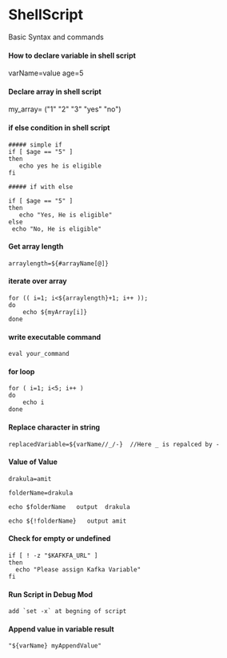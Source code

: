 # ShellScript
Basic Syntax and commands

#### How to declare variable in shell script
varName=value
age=5

#### Declare array in shell script
my_array= ("1" "2" "3" "yes" "no")

#### if else condition in shell script
```
##### simple if
if [ $age == "5" ]
then
   echo yes he is eligible
fi

##### if with else

if [ $age == "5" ]
then
   echo "Yes, He is eligible"
else 
 echo "No, He is eligible"
```

#### Get array length
```arraylength=${#arrayName[@]}```


#### iterate over array
```
for (( i=1; i<${arraylength}+1; i++ ));
do
	echo ${myArray[i]}
done
```

#### write executable command
```eval your_command```

#### for loop
```
for ( i=1; i<5; i++ )
do
	echo i
done
```

#### Replace character in string
```replacedVariable=${varName//_/-}  //Here _ is repalced by -```


#### Value of Value
```
drakula=amit

folderName=drakula

echo $folderName   output  drakula

echo ${!folderName}   output amit
```
#### Check for empty or undefined
```
if [ ! -z "$KAFKFA_URL" ]
then
  echo "Please assign Kafka Variable"
fi  
```

#### Run Script in Debug Mod
```add `set -x` at begning of script```

#### Append value in variable result
```"${varName} myAppendValue"```
